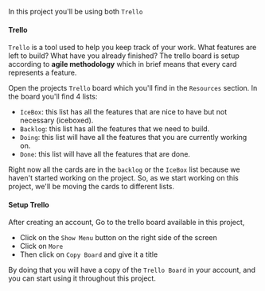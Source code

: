In this project you'll be using both `Trello`

#### Trello

`Trello` is a tool used to help you keep track of your work. What features are left to build? What have you already finished? The trello board is setup according to **agile methodology** which in brief means that every card represents a feature.

Open the projects `Trello` board which you'll find in the `Resources` section. In the board you'll find 4 lists:

- `IceBox`: this list has all the features that are nice to have but not necessary (iceboxed).
- `Backlog`: this list has all the features that we need to build.
- `Doing`: this list will have all the features that you are currently working on.
- `Done`: this list will have all the features that are done.

Right now all the cards are in the `backlog` or the `IceBox` list because we haven't started working on the project. So, as we start working on this project, we'll be moving the cards to different lists.

#### Setup Trello

After creating an account, Go to the trello board available in this project,

- Click on the `Show Menu` button on the right side of the screen
- Click on `More`
- Then click on `Copy Board` and give it a title

By doing that you will have a copy of the `Trello Board` in your account, and you can start using it throughout this project.
